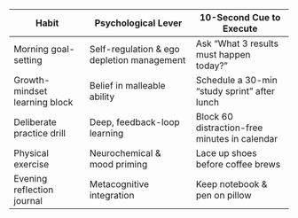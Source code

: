 
| **Habit**                     | **Psychological Lever**                    | **10-Second Cue to Execute**                  |
| ----------------------------- | ------------------------------------------ | --------------------------------------------- |
| Morning goal-setting          | Self-regulation & ego depletion management | Ask “What 3 results must happen today?”       |
| Growth-mindset learning block | Belief in malleable ability                | Schedule a 30-min “study sprint” after lunch  |
| Deliberate practice drill     | Deep, feedback-loop learning               | Block 60 distraction-free minutes in calendar |
| Physical exercise             | Neurochemical & mood priming               | Lace up shoes before coffee brews             |
| Evening reflection journal    | Metacognitive integration                  | Keep notebook & pen on pillow                 |